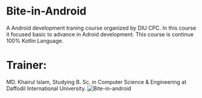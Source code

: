 # Bite-in-Android
A Android development traning course organized by DIU CPC. In this course it focused basic to advance in Adroid development. This course is continue 100% Kotlin Language. 
# Trainer:
MD. Khairul Islam, Studying B. Sc. in Computer Science & Engineering at Daffodil International University. 
![Bite-in-android](https://user-images.githubusercontent.com/48696824/111815784-437ce600-8906-11eb-983b-2fbefc4def3f.jpg)
